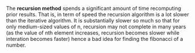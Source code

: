 
The **recursion method** spends a significant amount of time recomputing prior results. That is, in term of speed the recursion algorithm is a lot slower than the iterative algorithm. It is substantially slower so much so that for only medium-sized values of n, recursion may not complete in many years (as the value of nth element increases, recursion becomes slower while interation becomes faster) hence a bad idea for finding the fibonacci of a number.